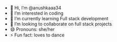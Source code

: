 - 👋 Hi, I’m @anushkaaa34
- 👀 I’m interested in coding
- 🌱 I’m currently learning Full stack development
- 💞️ I’m looking to collaborate on full stack projects
- 😄 Pronouns: she/her
- ⚡ Fun fact: loves to dance

<!---
anushkaaa34/anushkaaa34 is a ✨ special ✨ repository because its `README.md` (this file) appears on your GitHub profile.
You can click the Preview link to take a look at your changes.
--->
